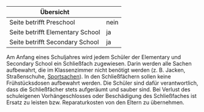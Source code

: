 | Übersicht | |
| --- | --- |
| Seite betrifft Preschool | nein |
| Seite betrifft Elementary School | ja |
| Seite betrifft Secondary School | ja |

Am Anfang eines Schuljahres wird jedem Schüler der Elementary und Secondary School ein Schließfach zugewiesen. Darin werden alle Sachen aufbewahrt, die im Klassenzimmer nicht benötigt werden (z. B. Jacken, Straßenschuhe, [Sportsachen](/de/Sportunterricht_und_Schwimmen "Sportunterricht und Schwimmen")). In den Schließfächern sollen keine Frühstücksdosen aufbewahrt werden. Die Schüler sind dafür verantwortlich, dass die Schließfächer stets aufgeräumt und sauber sind. Bei Verlust des schuleigenen Vorhängeschlosses oder Beschädigung des Schließfaches ist Ersatz zu leisten bzw. Reparaturkosten von den Eltern zu übernehmen.